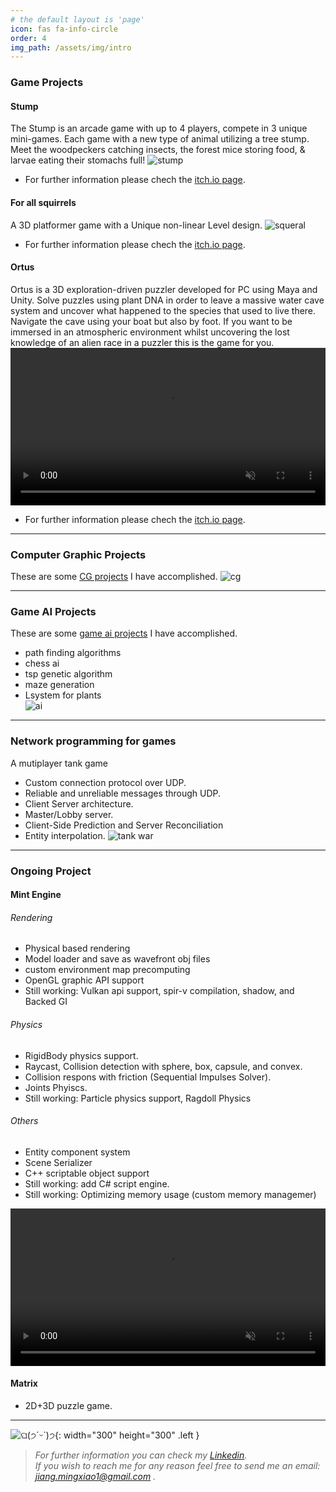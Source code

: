 ```yaml
---
# the default layout is 'page'
icon: fas fa-info-circle
order: 4
img_path: /assets/img/intro
---
```

### Game Projects
#### Stump
The Stump is an arcade game with up to 4 players, compete in 3 unique mini-games. Each game with a new type of animal utilizing a tree stump. Meet the woodpeckers catching insects, the forest mice storing food, & larvae eating their stomachs full!
![stump](stump.jpg) 
- For further information please chech the [itch.io page](https://jonathanpersson.itch.io/the-stump).

#### For all squirrels
A 3D platformer game with a Unique non-linear Level design.
![squeral](squirel.png)
- For further information please chech the [itch.io page](https://jonathanpersson.itch.io/for-all-squirrel-kind).
#### Ortus
Ortus is a 3D exploration-driven puzzler developed for PC using Maya and Unity. Solve puzzles using plant DNA in order to leave a massive water cave system and uncover what happened to the species that used to live there. Navigate the cave using your boat but also by foot. If you want to be immersed in an atmospheric environment whilst uncovering the lost knowledge of an alien race in a puzzler this is the game for you.
<video width="100%" preload="auto" muted controls>
    <source src="/assets/img/intro/Ortus.mp4" type="video/mp4"/>
</video>
- For further information please chech the [itch.io page](https://ortusgame.itch.io/ortus).

****************
### Computer Graphic Projects
These are some [CG projects](/posts/cgLab) I have accomplished.
![cg](cg.png) 

**********************
### Game AI Projects
These are some [game ai projects](/posts/gameai) I have accomplished.
- path finding algorithms
- chess ai
- tsp genetic algorithm
- maze generation
- Lsystem for plants  
![ai](ai.png) 

*******************
### Network programming for games 
A mutiplayer tank game 
- Custom connection protocol over UDP.
- Reliable and unreliable messages through UDP.
- Client Server architecture.
- Master/Lobby server.
- Client-Side Prediction and Server Reconciliation
- Entity interpolation.
![tank war](net.png)  

*******************************
### Ongoing Project 
#### Mint Engine
###### Rendering 
- Physical based rendering 
- Model loader and save as wavefront obj files 
- custom environment map precomputing 
- OpenGL graphic API support 
- Still working: Vulkan api support, spir-v compilation, shadow, and Backed GI   

###### Physics
- RigidBody physics support.
- Raycast, Collision detection with sphere, box, capsule, and convex.
- Collision respons with friction (Sequential Impulses Solver).
- Joints Phyiscs.
- Still working: Particle physics support, Ragdoll Physics   

###### Others 
- Entity component system
- Scene Serializer
- C++ scriptable object support 
- Still working: add C# script engine.
- Still working: Optimizing memory usage (custom memory managemer)

<video width="100%" preload="auto" muted controls>
    <source src="/assets/img/intro/Engine.mp4" type="video/mp4"/>
</video>

#### Matrix 
- 2D+3D puzzle game.

*************************** 
 
![ଘ(੭ˊᵕˋ)੭](popocat.gif){: width="300" height="300" .left }  
>*For further information you can check my [Linkedin](https://www.linkedin.com/in/mingxiao-jiang/).*   
>*If you wish to reach me for any reason feel free to send me an email: jiang.mingxiao1@gmail.com .*  
